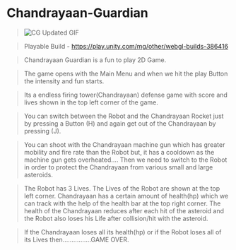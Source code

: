 # Chandrayaan-Guardian

>![CG Updated GIF](https://github.com/Sushant262/Chandrayaan-Guardian./assets/141551971/d51999b9-04bb-4653-b5f4-7f8dbdadb6ab) 

>Playable Build - https://play.unity.com/mg/other/webgl-builds-386416


>Chandrayaan Guardian is a fun to play 2D Game.

>The game opens with the Main Menu and when we hit the play Button the intensity and fun starts.

>Its a endless firing tower(Chandrayaan) defense game with score and lives shown in the top left corner of the game.

>You can  switch between the Robot and the Chandrayaan Rocket just by pressing a Button (H) and again get out of the Chandrayaan by pressing (J).

>You can shoot with the Chandrayaan machine gun which has greater mobility and fire rate than the Robot but, it has a cooldown as the machine gun gets overheated....
>Then we need to switch to the Robot in order to protect the Chandrayaan from various small and large asteroids.

>The Robot has 3 Lives. The Lives of the Robot are shown at the top left corner.
>Chandrayaan has a certain amount of health(hp) which we can track with the help of the health bar at the top right corner.
>The health of the Chandrayaan reduces after each hit of the asteroid and the Robot also loses his Life after collision/hit with the asteroid.

>If the Chandrayaan loses all its health(hp) or if the Robot loses all of its Lives then................GAME OVER.







 
